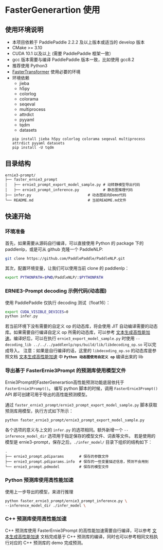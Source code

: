 # FasterGenerartion 使用

## 使用环境说明

* 本项目依赖于 PaddlePaddle 2.2.2 及以上版本或适当的 develop 版本
* CMake >= 3.10
* CUDA 10.1 以及以上 (需要 PaddlePaddle 框架一致）
* gcc 版本需要与编译 PaddlePaddle 版本一致，比如使用 gcc8.2
* 推荐使用 Python3
* [FasterTransformer](https://github.com/NVIDIA/FasterTransformer/tree/v4.0#setup) 使用必要的环境
* 环境依赖
  - jieba
  - h5py
  - colorlog
  - colorama
  - seqeval
  - multiprocess
  - attrdict
  - pyyaml
  - tqdm
  - datasets
  ```shell
  pip install jieba h5py colorlog colorama seqeval multiprocess attrdict pyyaml datasets
  pip install -U tqdm
  ```

## 目录结构

```text
ernie3-prompt/
├── faster_ernie3_prompt
│   ├── ernie3_prompt_export_model_sample.py # 动转静模型导出代码
│   ├── ernie3_prompt_inference.py           # 静态图推理代码
├── infer.py                          # 动态图前向Demo代码
└── README.md                         # 当前README.md文件
```

## 快速开始

### 环境准备

首先，如果需要从源码自行编译，可以直接使用 Python 的 package 下的 paddlenlp，或是可从 github 克隆一个 PaddleNLP:

``` sh
git clone https://github.com/PaddlePaddle/PaddleNLP.git
```

其次，配置环境变量，让我们可以使用当前 clone 的 paddlenlp：

``` sh
export PYTHONPATH=$PWD/PaddleNLP/:$PYTHONPATH
```

### ERNIE3-Prompt decoding 示例代码(动态图)

使用 PaddlePaddle 仅执行 decoding 测试（float16）：

``` sh
export CUDA_VISIBLE_DEVICES=0
python infer.py
```

若当前环境下没有需要的自定义 op 的动态库，将会使用 JIT 自动编译需要的动态库。如果需要自行编译自定义 op 所需的动态库，可以参考 [文本生成高性能加速](../../../paddlenlp/ops/README.md)。编译好后，可以在执行 `ernie3_export_model_sample.py` 时使用 `--decoding_lib ../../../paddlenlp/ops/build/lib/libdecoding_op.so` 可以完成导入。
注意：如果是自行编译的话，这里的 `libdecoding_op.so` 的动态库是参照文档 [文本生成高性能加速](../../../paddlenlp/ops/README.md) 中 **`Python 动态图使用自定义 op`** 编译出来的 lib

### 导出基于 FasterErnie3Prompt 的预测库使用模型文件

Ernie3Prompt的FasterGenerartion高性能预测功能底层依托于`FasterErnie3Prompt()`。
编写 python 脚本的时候，调用 `FasterErnie3Prompt()` API 即可创建可用于导出的高性能预测模型。

通过 `faster_ernie3_prompt/ernie3_prompt_export_model_sample.py` 脚本获取预测库用模型，执行方式如下所示：

``` sh
python faster_ernie3_prompt/ernie3_prompt_export_model_sample.py
```

各个选项的意义与上文的 `infer.py` 的选项相同。额外新增一个 `--inference_model_dir` 选项用于指定保存的模型文件、词表等文件。
若是使用的模型是 ernie3-prompt，保存之后，`./infer_model/` 目录下组织的结构如下：

``` text
.
├── ernie3_prompt.pdiparams       # 保存的参数文件
├── ernie3_prompt.pdiparams.info  # 保存的一些变量描述信息，预测不会用到
└── ernie3_prompt.pdmodel         # 保存的模型文件
```

### Python 预测库使用高性能加速

使用上一步导出的模型，来进行推理

``` sh
python faster_ernie3_prompt/ernie3_prompt_inference.py \
--inference_model_dir ./infer_model \
```

### C++ 预测库使用高性能加速

C++ 预测库使用 FasterErnie3Prompt 的高性能加速需要自行编译，可以参考 [文本生成高性能加速](../../../paddlenlp/ops/README.md) 文档完成基于 C++ 预测库的编译，同时也可以参考相同文档执行对应的 C++ 预测库的 demo 完成预测。
